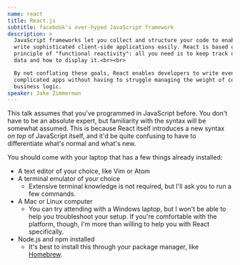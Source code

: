 ```yaml
---
name: react
title: React.js
subtitle: facebook's ever-hyped JavaScript framework
description: >
  JavaScript frameworks let you collect and structure your code to enable you to
  write sophisticated client-side applications easily. React is based on the
  principle of "functional reactivity": all you need is to keep track of your
  data and how to display it.<br><br>

  By not conflating these goals, React enables developers to write even very
  complicated apps without having to struggle managing the weight of complicated
  business logic.
speaker: Jake Zimmerman
---
```



This talk assumes that you've programmed in JavaScript before. You don't have to
be an absolute expert, but familiarity with the syntax will be somewhat assumed.
This is because React itself introduces a new syntax _on top_ of JavaScript
itself, and it'd be quite confusing to have to differentiate what's normal and
what's new.

You should come with your laptop that has a few things already installed:

- A text editor of your choice, like Vim or Atom
- A terminal emulator of your choice
  - Extensive terminal knowledge is not required, but I'll ask you to run a few
    commands.
- A Mac or Linux computer
  - You can try attending with a Windows laptop, but I won't be able to help you
    troubleshoot your setup. If you're comfortable with the platform, though,
    I'm more than willing to help you with React specifically.
- Node.js and npm installed
  - It's best to install this through your package manager, like
    [Homebrew][brew].

[brew]: http://brew.sh
